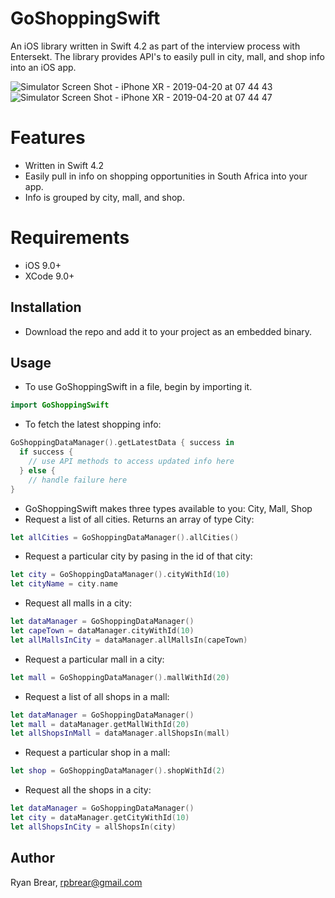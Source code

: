 # GoShoppingSwift
An iOS library written in Swift 4.2 as part of the interview process with Entersekt.  The library provides API's to easily pull in city, mall, and shop info into an iOS app. 

![Simulator Screen Shot - iPhone XR - 2019-04-20 at 07 44 43](https://user-images.githubusercontent.com/21098812/56454005-d42d9e80-634a-11e9-921a-0e9b2434d692.png)![Simulator Screen Shot - iPhone XR - 2019-04-20 at 07 44 47](https://user-images.githubusercontent.com/21098812/56454006-d42d9e80-634a-11e9-9cf6-7f961ef18ae4.png)

# Features
- Written in Swift 4.2
- Easily pull in info on shopping opportunities in South Africa into your app. 
- Info is grouped by city, mall, and shop.

# Requirements
- iOS 9.0+
- XCode 9.0+

## Installation
- Download the repo and add it to your project as an embedded binary.

## Usage
- To use GoShoppingSwift in a file, begin by importing it.
```Swift
import GoShoppingSwift
```

- To fetch the latest shopping info:
```Swift
GoShoppingDataManager().getLatestData { success in
  if success {
    // use API methods to access updated info here 
  } else {
    // handle failure here
}
```

- GoShoppingSwift makes three types available to you: City, Mall, Shop
- Request a list of all cities. Returns an array of type City:
```Swift
let allCities = GoShoppingDataManager().allCities()
```

- Request a particular city by pasing in the id of that city:
```Swift
let city = GoShoppingDataManager().cityWithId(10)
let cityName = city.name
```

- Request all malls in a city:
```Swift
let dataManager = GoShoppingDataManager()
let capeTown = dataManager.cityWithId(10)
let allMallsInCity = dataManager.allMallsIn(capeTown)
```

- Request a particular mall in a city:
```Swift
let mall = GoShoppingDataManager().mallWithId(20)
```

- Request a list of all shops in a mall:
```Swift
let dataManager = GoShoppingDataManager()
let mall = dataManager.getMallWithId(20)
let allShopsInMall = dataManager.allShopsIn(mall)
```

- Request a particular shop in a mall:
```Swift
let shop = GoShoppingDataManager().shopWithId(2)
```

- Request all the shops in a city:
```Swift
let dataManager = GoShoppingDataManager()
let city = dataManager.getCityWithId(10)
let allShopsInCity = allShopsIn(city)
```

## Author
Ryan Brear, rpbrear@gmail.com
